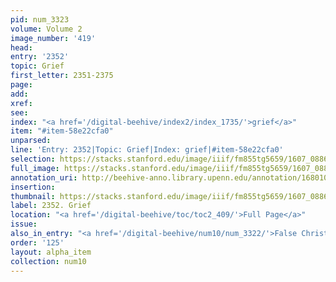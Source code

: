 ```yaml
---
pid: num_3323
volume: Volume 2
image_number: '419'
head:
entry: '2352'
topic: Grief
first_letter: 2351-2375
page:
add:
xref:
see:
index: "<a href='/digital-beehive/index2/index_1735/'>grief</a>"
item: "#item-58e22cfa0"
unparsed:
line: 'Entry: 2352|Topic: Grief|Index: grief|#item-58e22cfa0'
selection: https://stacks.stanford.edu/image/iiif/fm855tg5659/1607_0886/581,1156,2678,225/full/0/default.jpg
full_image: https://stacks.stanford.edu/image/iiif/fm855tg5659/1607_0886/full/full/0/default.jpg
annotation_uri: http://beehive-anno.library.upenn.edu/annotation/1680102308773
insertion:
thumbnail: https://stacks.stanford.edu/image/iiif/fm855tg5659/1607_0886/581,1156,600,180/250,/0/default.jpg
label: 2352. Grief
location: "<a href='/digital-beehive/toc/toc2_409/'>Full Page</a>"
issue:
also_in_entry: "<a href='/digital-beehive/num10/num_3322/'>False Christs</a>"
order: '125'
layout: alpha_item
collection: num10
---
```

